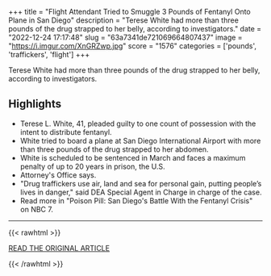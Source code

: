 +++
title = "Flight Attendant Tried to Smuggle 3 Pounds of Fentanyl Onto Plane in San Diego"
description = "Terese White had more than three pounds of the drug strapped to her belly, according to investigators."
date = "2022-12-24 17:17:48"
slug = "63a7341de721069664807437"
image = "https://i.imgur.com/XnGRZwp.jpg"
score = "1576"
categories = ['pounds', 'traffickers', 'flight']
+++

Terese White had more than three pounds of the drug strapped to her belly, according to investigators.

## Highlights

- Terese L. White, 41, pleaded guilty to one count of possession with the intent to distribute fentanyl.
- White tried to board a plane at San Diego International Airport with more than three pounds of the drug strapped to her abdomen.
- White is scheduled to be sentenced in March and faces a maximum penalty of up to 20 years in prison, the U.S.
- Attorney's Office says.
- "Drug traffickers use air, land and sea for personal gain, putting people’s lives in danger," said DEA Special Agent in Charge in charge of the case.
- Read more in "Poison Pill: San Diego's Battle With the Fentanyl Crisis" on NBC 7.

---

{{< rawhtml >}}
  <p class="article-category">
    <a target="_blank" href="https://www.nbcsandiego.com/news/local/flight-attendant-tried-to-smuggle-3-pounds-of-fentanyl-onto-plane-in-san-diego/3128434/">READ THE ORIGINAL ARTICLE</a>
  </p>
{{< /rawhtml >}}

